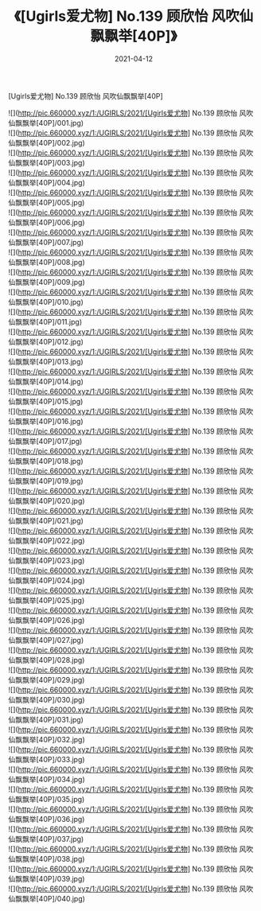 ﻿---
layout: post
title:  《[Ugirls爱尤物] No.139 顾欣怡 风吹仙飘飘举[40P]》
date:   2021-04-12
img: http://pic.660000.xyz/1:/UGIRLS/2021/[Ugirls爱尤物] No.139 顾欣怡 风吹仙飘飘举[40P]/000.jpg
categories: [美女, 清纯, 唯美]
---

[Ugirls爱尤物] No.139 顾欣怡 风吹仙飘飘举[40P]

  ![](http://pic.660000.xyz/1:/UGIRLS/2021/[Ugirls爱尤物] No.139 顾欣怡 风吹仙飘飘举[40P]/001.jpg) <br> ![](http://pic.660000.xyz/1:/UGIRLS/2021/[Ugirls爱尤物] No.139 顾欣怡 风吹仙飘飘举[40P]/002.jpg) <br> ![](http://pic.660000.xyz/1:/UGIRLS/2021/[Ugirls爱尤物] No.139 顾欣怡 风吹仙飘飘举[40P]/003.jpg) <br> ![](http://pic.660000.xyz/1:/UGIRLS/2021/[Ugirls爱尤物] No.139 顾欣怡 风吹仙飘飘举[40P]/004.jpg) <br> ![](http://pic.660000.xyz/1:/UGIRLS/2021/[Ugirls爱尤物] No.139 顾欣怡 风吹仙飘飘举[40P]/005.jpg) <br> ![](http://pic.660000.xyz/1:/UGIRLS/2021/[Ugirls爱尤物] No.139 顾欣怡 风吹仙飘飘举[40P]/006.jpg) <br> ![](http://pic.660000.xyz/1:/UGIRLS/2021/[Ugirls爱尤物] No.139 顾欣怡 风吹仙飘飘举[40P]/007.jpg) <br> ![](http://pic.660000.xyz/1:/UGIRLS/2021/[Ugirls爱尤物] No.139 顾欣怡 风吹仙飘飘举[40P]/008.jpg) <br> ![](http://pic.660000.xyz/1:/UGIRLS/2021/[Ugirls爱尤物] No.139 顾欣怡 风吹仙飘飘举[40P]/009.jpg) <br> ![](http://pic.660000.xyz/1:/UGIRLS/2021/[Ugirls爱尤物] No.139 顾欣怡 风吹仙飘飘举[40P]/010.jpg) <br> ![](http://pic.660000.xyz/1:/UGIRLS/2021/[Ugirls爱尤物] No.139 顾欣怡 风吹仙飘飘举[40P]/011.jpg) <br> ![](http://pic.660000.xyz/1:/UGIRLS/2021/[Ugirls爱尤物] No.139 顾欣怡 风吹仙飘飘举[40P]/012.jpg) <br> ![](http://pic.660000.xyz/1:/UGIRLS/2021/[Ugirls爱尤物] No.139 顾欣怡 风吹仙飘飘举[40P]/013.jpg) <br> ![](http://pic.660000.xyz/1:/UGIRLS/2021/[Ugirls爱尤物] No.139 顾欣怡 风吹仙飘飘举[40P]/014.jpg) <br> ![](http://pic.660000.xyz/1:/UGIRLS/2021/[Ugirls爱尤物] No.139 顾欣怡 风吹仙飘飘举[40P]/015.jpg) <br> ![](http://pic.660000.xyz/1:/UGIRLS/2021/[Ugirls爱尤物] No.139 顾欣怡 风吹仙飘飘举[40P]/016.jpg) <br> ![](http://pic.660000.xyz/1:/UGIRLS/2021/[Ugirls爱尤物] No.139 顾欣怡 风吹仙飘飘举[40P]/017.jpg) <br> ![](http://pic.660000.xyz/1:/UGIRLS/2021/[Ugirls爱尤物] No.139 顾欣怡 风吹仙飘飘举[40P]/018.jpg) <br> ![](http://pic.660000.xyz/1:/UGIRLS/2021/[Ugirls爱尤物] No.139 顾欣怡 风吹仙飘飘举[40P]/019.jpg) <br> ![](http://pic.660000.xyz/1:/UGIRLS/2021/[Ugirls爱尤物] No.139 顾欣怡 风吹仙飘飘举[40P]/020.jpg) <br> ![](http://pic.660000.xyz/1:/UGIRLS/2021/[Ugirls爱尤物] No.139 顾欣怡 风吹仙飘飘举[40P]/021.jpg) <br> ![](http://pic.660000.xyz/1:/UGIRLS/2021/[Ugirls爱尤物] No.139 顾欣怡 风吹仙飘飘举[40P]/022.jpg) <br> ![](http://pic.660000.xyz/1:/UGIRLS/2021/[Ugirls爱尤物] No.139 顾欣怡 风吹仙飘飘举[40P]/023.jpg) <br> ![](http://pic.660000.xyz/1:/UGIRLS/2021/[Ugirls爱尤物] No.139 顾欣怡 风吹仙飘飘举[40P]/024.jpg) <br> ![](http://pic.660000.xyz/1:/UGIRLS/2021/[Ugirls爱尤物] No.139 顾欣怡 风吹仙飘飘举[40P]/025.jpg) <br> ![](http://pic.660000.xyz/1:/UGIRLS/2021/[Ugirls爱尤物] No.139 顾欣怡 风吹仙飘飘举[40P]/026.jpg) <br> ![](http://pic.660000.xyz/1:/UGIRLS/2021/[Ugirls爱尤物] No.139 顾欣怡 风吹仙飘飘举[40P]/027.jpg) <br> ![](http://pic.660000.xyz/1:/UGIRLS/2021/[Ugirls爱尤物] No.139 顾欣怡 风吹仙飘飘举[40P]/028.jpg) <br> ![](http://pic.660000.xyz/1:/UGIRLS/2021/[Ugirls爱尤物] No.139 顾欣怡 风吹仙飘飘举[40P]/029.jpg) <br> ![](http://pic.660000.xyz/1:/UGIRLS/2021/[Ugirls爱尤物] No.139 顾欣怡 风吹仙飘飘举[40P]/030.jpg) <br> ![](http://pic.660000.xyz/1:/UGIRLS/2021/[Ugirls爱尤物] No.139 顾欣怡 风吹仙飘飘举[40P]/031.jpg) <br> ![](http://pic.660000.xyz/1:/UGIRLS/2021/[Ugirls爱尤物] No.139 顾欣怡 风吹仙飘飘举[40P]/032.jpg) <br> ![](http://pic.660000.xyz/1:/UGIRLS/2021/[Ugirls爱尤物] No.139 顾欣怡 风吹仙飘飘举[40P]/033.jpg) <br> ![](http://pic.660000.xyz/1:/UGIRLS/2021/[Ugirls爱尤物] No.139 顾欣怡 风吹仙飘飘举[40P]/034.jpg) <br> ![](http://pic.660000.xyz/1:/UGIRLS/2021/[Ugirls爱尤物] No.139 顾欣怡 风吹仙飘飘举[40P]/035.jpg) <br> ![](http://pic.660000.xyz/1:/UGIRLS/2021/[Ugirls爱尤物] No.139 顾欣怡 风吹仙飘飘举[40P]/036.jpg) <br> ![](http://pic.660000.xyz/1:/UGIRLS/2021/[Ugirls爱尤物] No.139 顾欣怡 风吹仙飘飘举[40P]/037.jpg) <br> ![](http://pic.660000.xyz/1:/UGIRLS/2021/[Ugirls爱尤物] No.139 顾欣怡 风吹仙飘飘举[40P]/038.jpg) <br> ![](http://pic.660000.xyz/1:/UGIRLS/2021/[Ugirls爱尤物] No.139 顾欣怡 风吹仙飘飘举[40P]/039.jpg) <br> ![](http://pic.660000.xyz/1:/UGIRLS/2021/[Ugirls爱尤物] No.139 顾欣怡 风吹仙飘飘举[40P]/040.jpg) <br>